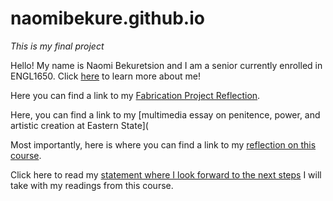# naomibekure.github.io

*This is my final project*

Hello! My name is Naomi Bekuretsion and I am a senior currently enrolled in ENGL1650. Click [here](AboutMe.md) to learn more about me!

Here you can find a link to my [Fabrication Project Reflection](ECprojectreflection.md). 

Here, you can find a link to my [multimedia essay on penitence, power, and artistic creation at Eastern State](

Most importantly, here is where you can find a link to my [reflection on this course](FinalReflection.md). 

Click here to read my [statement where I look forward to the next steps](lookingforward.md) I will take with my readings from this course.
